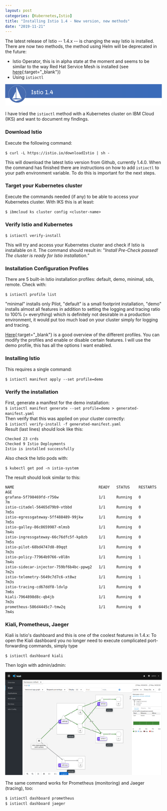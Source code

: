 ```yaml
---
layout: post
categories: [Kubernetes,Istio]
title: "Installing Istio 1.4 - New version, new methods"
date: "2019-11-21"
---
```


The latest release of Istio -- 1.4.x -- is changing the way Istio is installed. There are now two methods, the method using Helm will be deprecated in the future:

- Istio Operator, this is in alpha state at the moment and seems to be similar to the way Red Hat Service Mesh is installed (see [here](https://haralduebele.github.io/2019/09/17/openshift-service-mesh-aka-istio-on-codeready-containers/){:target="_blank"})
- Using `istioctl`

![](/images/2019/11/istio1.4.png?w=796)

I have tried the `istioctl` method with a Kubernetes cluster on IBM Cloud (IKS) and want to document my findings.

### Download Istio

Execute the following command:

`$ curl -L https://istio.io/downloadIstio | sh -`

This will download the latest Istio version from Github, currently 1.4.0. When the command has finished there are instructions on how to add `istioctl` to your path environment variable. To do this is important for the next steps.

### Target your Kubernetes cluster

Execute the commands needed (if any) to be able to access your Kubernetes cluster. With IKS this is at least:

`$ ibmcloud ks cluster config <cluster-name>`

### Verify Istio and Kubernetes

`$ istioctl verify-install`

This will try and access your Kubernetes cluster and check if Istio is installable on it. The command should result in: "_Install Pre-Check passed! The cluster is ready for Istio installation."_

### Installation Configuration Profiles

There are 5 built-in Istio installation profiles: default, demo, minimal, sds, remote. Check with:

`$ istioctl profile list`

"minimal" installs only Pilot, "default" is a small footprint installation, "demo" installs almost all features in addition to setting the logging and tracing ratio to 100% (= everything) which is definitely not desirable in a production environment, it would put too much load on your cluster simply for logging and tracing.

[Here](https://istio.io/docs/setup/additional-setup/config-profiles/){:target="_blank"} is a good overview of the different profiles. You can modify the profiles and enable or disable certain features. I will use the demo profile, this has all the options I want enabled.

### Installing Istio

This requires a single command:

`$ istioctl manifest apply --set profile=demo`

### Verify the installation

First, generate a manifest for the demo installation:  
`$ istioctl manifest generate --set profile=demo > generated-manifest.yaml`  
Then verify that this was applied on your cluster correctly:  
`$ istioctl verify-install -f generated-manifest.yaml`  
Result (last lines) should look like this:

```
Checked 23 crds
Checked 9 Istio Deployments
Istio is installed successfully
```

Also check the Istio pods with:

`$ kubectl get pod -n istio-system`

The result should look similar to this:

```
NAME                                      READY   STATUS    RESTARTS   AGE
grafana-5f798469fd-r756w                  1/1     Running   0          7m
istio-citadel-56465d79b9-vtbbd            1/1     Running   0          7m5s
istio-egressgateway-5ff488489-99jkw       1/1     Running   0          7m5s
istio-galley-86c8659987-mlmsb             1/1     Running   0          7m4s
istio-ingressgateway-66c76dfc5f-kp8zb     1/1     Running   0          7m5s
istio-pilot-68bd4747d8-89qqt              1/1     Running   0          7m3s
istio-policy-77964b9766-v8l8n             1/1     Running   1          7m4s
istio-sidecar-injector-759bf6b4bc-ppwg2   1/1     Running   0          7m2s
istio-telemetry-5649c7d7c6-xt8wz          1/1     Running   1          7m3s
istio-tracing-cd67ddf8-ldvlp              1/1     Running   0          7m6s
kiali-7964898d8c-qb4jb                    1/1     Running   0          7m3s
prometheus-586d4445c7-tmw2q               1/1     Running   0          7m4s 
```

### Kiali, Prometheus, Jaeger

Kiali is Istio's dashboard and this is one of the coolest features in 1.4.x: To open the Kiali dashboard you no longer need to execute complicated port-forwarding commands, simply type

`$ istioctl dashboard kiali`

Then login with admin/admin:

![](/images/2019/11/kiali.png?w=1024)

The same command works for Prometheus (monitoring) and Jaeger (tracing), too:

`$ istioctl dashboard prometheus`  
`$ istioctl dashboard jaeger`
